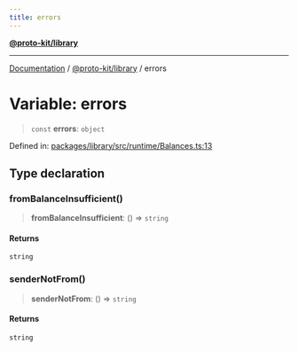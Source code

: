 ```yaml
---
title: errors
---
```


[**@proto-kit/library**](../README.md)

***

[Documentation](../../../README.md) / [@proto-kit/library](../README.md) / errors

# Variable: errors

> `const` **errors**: `object`

Defined in: [packages/library/src/runtime/Balances.ts:13](https://github.com/proto-kit/framework/blob/4d6b3b6da51b3edee0fbf25ce72c1f59ec61e891/packages/library/src/runtime/Balances.ts#L13)

## Type declaration

### fromBalanceInsufficient()

> **fromBalanceInsufficient**: () => `string`

#### Returns

`string`

### senderNotFrom()

> **senderNotFrom**: () => `string`

#### Returns

`string`
